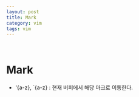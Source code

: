 ```yaml
---
layout: post
title: Mark
category: vim
tags: vim
---
```


&nbsp;

# Mark

- '{a-z}, `{a-z} : 현재 버퍼에서 해당 마크로 이동한다.

